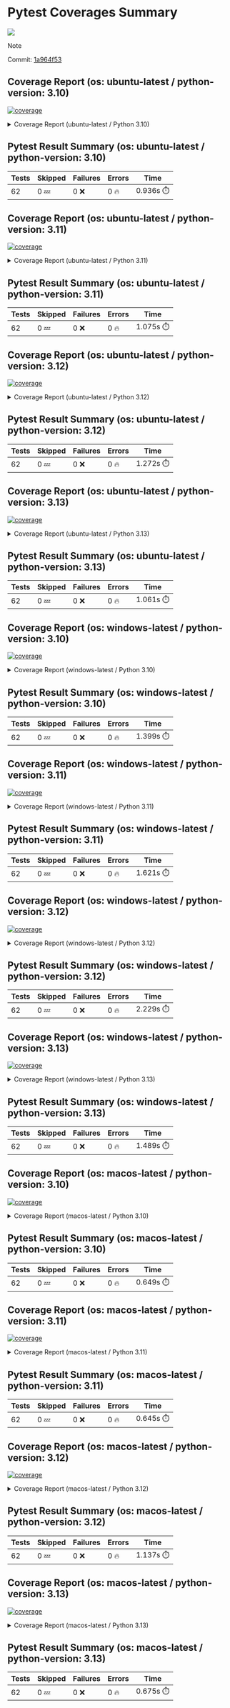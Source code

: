 # Pytest Coverages Summary
[![](https://github.com/7rikazhexde/mkdocs-macros-utils/actions/workflows/test_multi_os.yml/badge.svg)](https://github.com/7rikazhexde/mkdocs-macros-utils/actions/workflows/test_multi_os.yml)

> [!Note]
> 
> Commit: [1a964f53](https://github.com/7rikazhexde/mkdocs-macros-utils/tree/1a964f53)

## Coverage Report (os: ubuntu-latest / python-version: 3.10)
<a href="https://github.com/7rikazhexde/mkdocs-macros-utils/blob/1a964f537844ec9ff64d1f2cf89f63a372c0a4bf/README.md"><img alt="coverage" src="https://img.shields.io/badge/coverage-100%25-brightgreen.svg" /></a><details><summary>Coverage Report (ubuntu-latest / Python 3.10) </summary><table><tr><th>File</th><th>Stmts</th><th>Miss</th><th>Cover</th><th>Missing</th></tr><tbody><tr><td><a href="https://github.com/7rikazhexde/mkdocs-macros-utils/blob/1a964f537844ec9ff64d1f2cf89f63a372c0a4bf/mkdocs_macros_utils/__init__.py">\_\_init\_\_.py</a></td><td>46</td><td>0</td><td>100%</td><td>&nbsp;</td></tr><tr><td><a href="https://github.com/7rikazhexde/mkdocs-macros-utils/blob/1a964f537844ec9ff64d1f2cf89f63a372c0a4bf/mkdocs_macros_utils/debug_logger.py">debug_logger.py</a></td><td>26</td><td>0</td><td>100%</td><td>&nbsp;</td></tr><tr><td><a href="https://github.com/7rikazhexde/mkdocs-macros-utils/blob/1a964f537844ec9ff64d1f2cf89f63a372c0a4bf/mkdocs_macros_utils/gist_codeblock.py">gist_codeblock.py</a></td><td>113</td><td>0</td><td>100%</td><td>&nbsp;</td></tr><tr><td><a href="https://github.com/7rikazhexde/mkdocs-macros-utils/blob/1a964f537844ec9ff64d1f2cf89f63a372c0a4bf/mkdocs_macros_utils/link_card.py">link_card.py</a></td><td>88</td><td>0</td><td>100%</td><td>&nbsp;</td></tr><tr><td><a href="https://github.com/7rikazhexde/mkdocs-macros-utils/blob/1a964f537844ec9ff64d1f2cf89f63a372c0a4bf/mkdocs_macros_utils/x_twitter_card.py">x_twitter_card.py</a></td><td>30</td><td>0</td><td>100%</td><td>&nbsp;</td></tr><tr><td><b>TOTAL</b></td><td><b>303</b></td><td><b>0</b></td><td><b>100%</b></td><td>&nbsp;</td></tr></tbody></table></details>

## Pytest Result Summary (os: ubuntu-latest / python-version: 3.10)
| Tests | Skipped | Failures | Errors | Time |
| ----- | ------- | -------- | -------- | ------------------ |
| 62 | 0 :zzz: | 0 :x: | 0 :fire: | 0.936s :stopwatch: |


## Coverage Report (os: ubuntu-latest / python-version: 3.11)
<a href="https://github.com/7rikazhexde/mkdocs-macros-utils/blob/1a964f537844ec9ff64d1f2cf89f63a372c0a4bf/README.md"><img alt="coverage" src="https://img.shields.io/badge/coverage-100%25-brightgreen.svg" /></a><details><summary>Coverage Report (ubuntu-latest / Python 3.11) </summary><table><tr><th>File</th><th>Stmts</th><th>Miss</th><th>Cover</th><th>Missing</th></tr><tbody><tr><td><a href="https://github.com/7rikazhexde/mkdocs-macros-utils/blob/1a964f537844ec9ff64d1f2cf89f63a372c0a4bf/mkdocs_macros_utils/__init__.py">\_\_init\_\_.py</a></td><td>46</td><td>0</td><td>100%</td><td>&nbsp;</td></tr><tr><td><a href="https://github.com/7rikazhexde/mkdocs-macros-utils/blob/1a964f537844ec9ff64d1f2cf89f63a372c0a4bf/mkdocs_macros_utils/debug_logger.py">debug_logger.py</a></td><td>26</td><td>0</td><td>100%</td><td>&nbsp;</td></tr><tr><td><a href="https://github.com/7rikazhexde/mkdocs-macros-utils/blob/1a964f537844ec9ff64d1f2cf89f63a372c0a4bf/mkdocs_macros_utils/gist_codeblock.py">gist_codeblock.py</a></td><td>113</td><td>0</td><td>100%</td><td>&nbsp;</td></tr><tr><td><a href="https://github.com/7rikazhexde/mkdocs-macros-utils/blob/1a964f537844ec9ff64d1f2cf89f63a372c0a4bf/mkdocs_macros_utils/link_card.py">link_card.py</a></td><td>88</td><td>0</td><td>100%</td><td>&nbsp;</td></tr><tr><td><a href="https://github.com/7rikazhexde/mkdocs-macros-utils/blob/1a964f537844ec9ff64d1f2cf89f63a372c0a4bf/mkdocs_macros_utils/x_twitter_card.py">x_twitter_card.py</a></td><td>30</td><td>0</td><td>100%</td><td>&nbsp;</td></tr><tr><td><b>TOTAL</b></td><td><b>303</b></td><td><b>0</b></td><td><b>100%</b></td><td>&nbsp;</td></tr></tbody></table></details>

## Pytest Result Summary (os: ubuntu-latest / python-version: 3.11)
| Tests | Skipped | Failures | Errors | Time |
| ----- | ------- | -------- | -------- | ------------------ |
| 62 | 0 :zzz: | 0 :x: | 0 :fire: | 1.075s :stopwatch: |


## Coverage Report (os: ubuntu-latest / python-version: 3.12)
<a href="https://github.com/7rikazhexde/mkdocs-macros-utils/blob/1a964f537844ec9ff64d1f2cf89f63a372c0a4bf/README.md"><img alt="coverage" src="https://img.shields.io/badge/coverage-100%25-brightgreen.svg" /></a><details><summary>Coverage Report (ubuntu-latest / Python 3.12) </summary><table><tr><th>File</th><th>Stmts</th><th>Miss</th><th>Cover</th><th>Missing</th></tr><tbody><tr><td><a href="https://github.com/7rikazhexde/mkdocs-macros-utils/blob/1a964f537844ec9ff64d1f2cf89f63a372c0a4bf/mkdocs_macros_utils/__init__.py">\_\_init\_\_.py</a></td><td>46</td><td>0</td><td>100%</td><td>&nbsp;</td></tr><tr><td><a href="https://github.com/7rikazhexde/mkdocs-macros-utils/blob/1a964f537844ec9ff64d1f2cf89f63a372c0a4bf/mkdocs_macros_utils/debug_logger.py">debug_logger.py</a></td><td>26</td><td>0</td><td>100%</td><td>&nbsp;</td></tr><tr><td><a href="https://github.com/7rikazhexde/mkdocs-macros-utils/blob/1a964f537844ec9ff64d1f2cf89f63a372c0a4bf/mkdocs_macros_utils/gist_codeblock.py">gist_codeblock.py</a></td><td>113</td><td>0</td><td>100%</td><td>&nbsp;</td></tr><tr><td><a href="https://github.com/7rikazhexde/mkdocs-macros-utils/blob/1a964f537844ec9ff64d1f2cf89f63a372c0a4bf/mkdocs_macros_utils/link_card.py">link_card.py</a></td><td>88</td><td>0</td><td>100%</td><td>&nbsp;</td></tr><tr><td><a href="https://github.com/7rikazhexde/mkdocs-macros-utils/blob/1a964f537844ec9ff64d1f2cf89f63a372c0a4bf/mkdocs_macros_utils/x_twitter_card.py">x_twitter_card.py</a></td><td>30</td><td>0</td><td>100%</td><td>&nbsp;</td></tr><tr><td><b>TOTAL</b></td><td><b>303</b></td><td><b>0</b></td><td><b>100%</b></td><td>&nbsp;</td></tr></tbody></table></details>

## Pytest Result Summary (os: ubuntu-latest / python-version: 3.12)
| Tests | Skipped | Failures | Errors | Time |
| ----- | ------- | -------- | -------- | ------------------ |
| 62 | 0 :zzz: | 0 :x: | 0 :fire: | 1.272s :stopwatch: |


## Coverage Report (os: ubuntu-latest / python-version: 3.13)
<a href="https://github.com/7rikazhexde/mkdocs-macros-utils/blob/1a964f537844ec9ff64d1f2cf89f63a372c0a4bf/README.md"><img alt="coverage" src="https://img.shields.io/badge/coverage-100%25-brightgreen.svg" /></a><details><summary>Coverage Report (ubuntu-latest / Python 3.13) </summary><table><tr><th>File</th><th>Stmts</th><th>Miss</th><th>Cover</th><th>Missing</th></tr><tbody><tr><td><a href="https://github.com/7rikazhexde/mkdocs-macros-utils/blob/1a964f537844ec9ff64d1f2cf89f63a372c0a4bf/mkdocs_macros_utils/__init__.py">\_\_init\_\_.py</a></td><td>46</td><td>0</td><td>100%</td><td>&nbsp;</td></tr><tr><td><a href="https://github.com/7rikazhexde/mkdocs-macros-utils/blob/1a964f537844ec9ff64d1f2cf89f63a372c0a4bf/mkdocs_macros_utils/debug_logger.py">debug_logger.py</a></td><td>26</td><td>0</td><td>100%</td><td>&nbsp;</td></tr><tr><td><a href="https://github.com/7rikazhexde/mkdocs-macros-utils/blob/1a964f537844ec9ff64d1f2cf89f63a372c0a4bf/mkdocs_macros_utils/gist_codeblock.py">gist_codeblock.py</a></td><td>113</td><td>0</td><td>100%</td><td>&nbsp;</td></tr><tr><td><a href="https://github.com/7rikazhexde/mkdocs-macros-utils/blob/1a964f537844ec9ff64d1f2cf89f63a372c0a4bf/mkdocs_macros_utils/link_card.py">link_card.py</a></td><td>88</td><td>0</td><td>100%</td><td>&nbsp;</td></tr><tr><td><a href="https://github.com/7rikazhexde/mkdocs-macros-utils/blob/1a964f537844ec9ff64d1f2cf89f63a372c0a4bf/mkdocs_macros_utils/x_twitter_card.py">x_twitter_card.py</a></td><td>30</td><td>0</td><td>100%</td><td>&nbsp;</td></tr><tr><td><b>TOTAL</b></td><td><b>303</b></td><td><b>0</b></td><td><b>100%</b></td><td>&nbsp;</td></tr></tbody></table></details>

## Pytest Result Summary (os: ubuntu-latest / python-version: 3.13)
| Tests | Skipped | Failures | Errors | Time |
| ----- | ------- | -------- | -------- | ------------------ |
| 62 | 0 :zzz: | 0 :x: | 0 :fire: | 1.061s :stopwatch: |


## Coverage Report (os: windows-latest / python-version: 3.10)
<a href="https://github.com/7rikazhexde/mkdocs-macros-utils/blob/1a964f537844ec9ff64d1f2cf89f63a372c0a4bf/README.md"><img alt="coverage" src="https://img.shields.io/badge/coverage-100%25-brightgreen.svg" /></a><details><summary>Coverage Report (windows-latest / Python 3.10) </summary><table><tr><th>File</th><th>Stmts</th><th>Miss</th><th>Cover</th><th>Missing</th></tr><tbody><tr><td><a href="https://github.com/7rikazhexde/mkdocs-macros-utils/blob/1a964f537844ec9ff64d1f2cf89f63a372c0a4bf/mkdocs_macros_utils/__init__.py">\_\_init\_\_.py</a></td><td>46</td><td>0</td><td>100%</td><td>&nbsp;</td></tr><tr><td><a href="https://github.com/7rikazhexde/mkdocs-macros-utils/blob/1a964f537844ec9ff64d1f2cf89f63a372c0a4bf/mkdocs_macros_utils/debug_logger.py">debug_logger.py</a></td><td>26</td><td>0</td><td>100%</td><td>&nbsp;</td></tr><tr><td><a href="https://github.com/7rikazhexde/mkdocs-macros-utils/blob/1a964f537844ec9ff64d1f2cf89f63a372c0a4bf/mkdocs_macros_utils/gist_codeblock.py">gist_codeblock.py</a></td><td>113</td><td>0</td><td>100%</td><td>&nbsp;</td></tr><tr><td><a href="https://github.com/7rikazhexde/mkdocs-macros-utils/blob/1a964f537844ec9ff64d1f2cf89f63a372c0a4bf/mkdocs_macros_utils/link_card.py">link_card.py</a></td><td>88</td><td>0</td><td>100%</td><td>&nbsp;</td></tr><tr><td><a href="https://github.com/7rikazhexde/mkdocs-macros-utils/blob/1a964f537844ec9ff64d1f2cf89f63a372c0a4bf/mkdocs_macros_utils/x_twitter_card.py">x_twitter_card.py</a></td><td>30</td><td>0</td><td>100%</td><td>&nbsp;</td></tr><tr><td><b>TOTAL</b></td><td><b>303</b></td><td><b>0</b></td><td><b>100%</b></td><td>&nbsp;</td></tr></tbody></table></details>

## Pytest Result Summary (os: windows-latest / python-version: 3.10)
| Tests | Skipped | Failures | Errors | Time |
| ----- | ------- | -------- | -------- | ------------------ |
| 62 | 0 :zzz: | 0 :x: | 0 :fire: | 1.399s :stopwatch: |


## Coverage Report (os: windows-latest / python-version: 3.11)
<a href="https://github.com/7rikazhexde/mkdocs-macros-utils/blob/1a964f537844ec9ff64d1f2cf89f63a372c0a4bf/README.md"><img alt="coverage" src="https://img.shields.io/badge/coverage-100%25-brightgreen.svg" /></a><details><summary>Coverage Report (windows-latest / Python 3.11) </summary><table><tr><th>File</th><th>Stmts</th><th>Miss</th><th>Cover</th><th>Missing</th></tr><tbody><tr><td><a href="https://github.com/7rikazhexde/mkdocs-macros-utils/blob/1a964f537844ec9ff64d1f2cf89f63a372c0a4bf/mkdocs_macros_utils/__init__.py">\_\_init\_\_.py</a></td><td>46</td><td>0</td><td>100%</td><td>&nbsp;</td></tr><tr><td><a href="https://github.com/7rikazhexde/mkdocs-macros-utils/blob/1a964f537844ec9ff64d1f2cf89f63a372c0a4bf/mkdocs_macros_utils/debug_logger.py">debug_logger.py</a></td><td>26</td><td>0</td><td>100%</td><td>&nbsp;</td></tr><tr><td><a href="https://github.com/7rikazhexde/mkdocs-macros-utils/blob/1a964f537844ec9ff64d1f2cf89f63a372c0a4bf/mkdocs_macros_utils/gist_codeblock.py">gist_codeblock.py</a></td><td>113</td><td>0</td><td>100%</td><td>&nbsp;</td></tr><tr><td><a href="https://github.com/7rikazhexde/mkdocs-macros-utils/blob/1a964f537844ec9ff64d1f2cf89f63a372c0a4bf/mkdocs_macros_utils/link_card.py">link_card.py</a></td><td>88</td><td>0</td><td>100%</td><td>&nbsp;</td></tr><tr><td><a href="https://github.com/7rikazhexde/mkdocs-macros-utils/blob/1a964f537844ec9ff64d1f2cf89f63a372c0a4bf/mkdocs_macros_utils/x_twitter_card.py">x_twitter_card.py</a></td><td>30</td><td>0</td><td>100%</td><td>&nbsp;</td></tr><tr><td><b>TOTAL</b></td><td><b>303</b></td><td><b>0</b></td><td><b>100%</b></td><td>&nbsp;</td></tr></tbody></table></details>

## Pytest Result Summary (os: windows-latest / python-version: 3.11)
| Tests | Skipped | Failures | Errors | Time |
| ----- | ------- | -------- | -------- | ------------------ |
| 62 | 0 :zzz: | 0 :x: | 0 :fire: | 1.621s :stopwatch: |


## Coverage Report (os: windows-latest / python-version: 3.12)
<a href="https://github.com/7rikazhexde/mkdocs-macros-utils/blob/1a964f537844ec9ff64d1f2cf89f63a372c0a4bf/README.md"><img alt="coverage" src="https://img.shields.io/badge/coverage-100%25-brightgreen.svg" /></a><details><summary>Coverage Report (windows-latest / Python 3.12) </summary><table><tr><th>File</th><th>Stmts</th><th>Miss</th><th>Cover</th><th>Missing</th></tr><tbody><tr><td><a href="https://github.com/7rikazhexde/mkdocs-macros-utils/blob/1a964f537844ec9ff64d1f2cf89f63a372c0a4bf/mkdocs_macros_utils/__init__.py">\_\_init\_\_.py</a></td><td>46</td><td>0</td><td>100%</td><td>&nbsp;</td></tr><tr><td><a href="https://github.com/7rikazhexde/mkdocs-macros-utils/blob/1a964f537844ec9ff64d1f2cf89f63a372c0a4bf/mkdocs_macros_utils/debug_logger.py">debug_logger.py</a></td><td>26</td><td>0</td><td>100%</td><td>&nbsp;</td></tr><tr><td><a href="https://github.com/7rikazhexde/mkdocs-macros-utils/blob/1a964f537844ec9ff64d1f2cf89f63a372c0a4bf/mkdocs_macros_utils/gist_codeblock.py">gist_codeblock.py</a></td><td>113</td><td>0</td><td>100%</td><td>&nbsp;</td></tr><tr><td><a href="https://github.com/7rikazhexde/mkdocs-macros-utils/blob/1a964f537844ec9ff64d1f2cf89f63a372c0a4bf/mkdocs_macros_utils/link_card.py">link_card.py</a></td><td>88</td><td>0</td><td>100%</td><td>&nbsp;</td></tr><tr><td><a href="https://github.com/7rikazhexde/mkdocs-macros-utils/blob/1a964f537844ec9ff64d1f2cf89f63a372c0a4bf/mkdocs_macros_utils/x_twitter_card.py">x_twitter_card.py</a></td><td>30</td><td>0</td><td>100%</td><td>&nbsp;</td></tr><tr><td><b>TOTAL</b></td><td><b>303</b></td><td><b>0</b></td><td><b>100%</b></td><td>&nbsp;</td></tr></tbody></table></details>

## Pytest Result Summary (os: windows-latest / python-version: 3.12)
| Tests | Skipped | Failures | Errors | Time |
| ----- | ------- | -------- | -------- | ------------------ |
| 62 | 0 :zzz: | 0 :x: | 0 :fire: | 2.229s :stopwatch: |


## Coverage Report (os: windows-latest / python-version: 3.13)
<a href="https://github.com/7rikazhexde/mkdocs-macros-utils/blob/1a964f537844ec9ff64d1f2cf89f63a372c0a4bf/README.md"><img alt="coverage" src="https://img.shields.io/badge/coverage-100%25-brightgreen.svg" /></a><details><summary>Coverage Report (windows-latest / Python 3.13) </summary><table><tr><th>File</th><th>Stmts</th><th>Miss</th><th>Cover</th><th>Missing</th></tr><tbody><tr><td><a href="https://github.com/7rikazhexde/mkdocs-macros-utils/blob/1a964f537844ec9ff64d1f2cf89f63a372c0a4bf/mkdocs_macros_utils/__init__.py">\_\_init\_\_.py</a></td><td>46</td><td>0</td><td>100%</td><td>&nbsp;</td></tr><tr><td><a href="https://github.com/7rikazhexde/mkdocs-macros-utils/blob/1a964f537844ec9ff64d1f2cf89f63a372c0a4bf/mkdocs_macros_utils/debug_logger.py">debug_logger.py</a></td><td>26</td><td>0</td><td>100%</td><td>&nbsp;</td></tr><tr><td><a href="https://github.com/7rikazhexde/mkdocs-macros-utils/blob/1a964f537844ec9ff64d1f2cf89f63a372c0a4bf/mkdocs_macros_utils/gist_codeblock.py">gist_codeblock.py</a></td><td>113</td><td>0</td><td>100%</td><td>&nbsp;</td></tr><tr><td><a href="https://github.com/7rikazhexde/mkdocs-macros-utils/blob/1a964f537844ec9ff64d1f2cf89f63a372c0a4bf/mkdocs_macros_utils/link_card.py">link_card.py</a></td><td>88</td><td>0</td><td>100%</td><td>&nbsp;</td></tr><tr><td><a href="https://github.com/7rikazhexde/mkdocs-macros-utils/blob/1a964f537844ec9ff64d1f2cf89f63a372c0a4bf/mkdocs_macros_utils/x_twitter_card.py">x_twitter_card.py</a></td><td>30</td><td>0</td><td>100%</td><td>&nbsp;</td></tr><tr><td><b>TOTAL</b></td><td><b>303</b></td><td><b>0</b></td><td><b>100%</b></td><td>&nbsp;</td></tr></tbody></table></details>

## Pytest Result Summary (os: windows-latest / python-version: 3.13)
| Tests | Skipped | Failures | Errors | Time |
| ----- | ------- | -------- | -------- | ------------------ |
| 62 | 0 :zzz: | 0 :x: | 0 :fire: | 1.489s :stopwatch: |


## Coverage Report (os: macos-latest / python-version: 3.10)
<a href="https://github.com/7rikazhexde/mkdocs-macros-utils/blob/1a964f537844ec9ff64d1f2cf89f63a372c0a4bf/README.md"><img alt="coverage" src="https://img.shields.io/badge/coverage-100%25-brightgreen.svg" /></a><details><summary>Coverage Report (macos-latest / Python 3.10) </summary><table><tr><th>File</th><th>Stmts</th><th>Miss</th><th>Cover</th><th>Missing</th></tr><tbody><tr><td><a href="https://github.com/7rikazhexde/mkdocs-macros-utils/blob/1a964f537844ec9ff64d1f2cf89f63a372c0a4bf/mkdocs_macros_utils/__init__.py">\_\_init\_\_.py</a></td><td>46</td><td>0</td><td>100%</td><td>&nbsp;</td></tr><tr><td><a href="https://github.com/7rikazhexde/mkdocs-macros-utils/blob/1a964f537844ec9ff64d1f2cf89f63a372c0a4bf/mkdocs_macros_utils/debug_logger.py">debug_logger.py</a></td><td>26</td><td>0</td><td>100%</td><td>&nbsp;</td></tr><tr><td><a href="https://github.com/7rikazhexde/mkdocs-macros-utils/blob/1a964f537844ec9ff64d1f2cf89f63a372c0a4bf/mkdocs_macros_utils/gist_codeblock.py">gist_codeblock.py</a></td><td>113</td><td>0</td><td>100%</td><td>&nbsp;</td></tr><tr><td><a href="https://github.com/7rikazhexde/mkdocs-macros-utils/blob/1a964f537844ec9ff64d1f2cf89f63a372c0a4bf/mkdocs_macros_utils/link_card.py">link_card.py</a></td><td>88</td><td>0</td><td>100%</td><td>&nbsp;</td></tr><tr><td><a href="https://github.com/7rikazhexde/mkdocs-macros-utils/blob/1a964f537844ec9ff64d1f2cf89f63a372c0a4bf/mkdocs_macros_utils/x_twitter_card.py">x_twitter_card.py</a></td><td>30</td><td>0</td><td>100%</td><td>&nbsp;</td></tr><tr><td><b>TOTAL</b></td><td><b>303</b></td><td><b>0</b></td><td><b>100%</b></td><td>&nbsp;</td></tr></tbody></table></details>

## Pytest Result Summary (os: macos-latest / python-version: 3.10)
| Tests | Skipped | Failures | Errors | Time |
| ----- | ------- | -------- | -------- | ------------------ |
| 62 | 0 :zzz: | 0 :x: | 0 :fire: | 0.649s :stopwatch: |


## Coverage Report (os: macos-latest / python-version: 3.11)
<a href="https://github.com/7rikazhexde/mkdocs-macros-utils/blob/1a964f537844ec9ff64d1f2cf89f63a372c0a4bf/README.md"><img alt="coverage" src="https://img.shields.io/badge/coverage-100%25-brightgreen.svg" /></a><details><summary>Coverage Report (macos-latest / Python 3.11) </summary><table><tr><th>File</th><th>Stmts</th><th>Miss</th><th>Cover</th><th>Missing</th></tr><tbody><tr><td><a href="https://github.com/7rikazhexde/mkdocs-macros-utils/blob/1a964f537844ec9ff64d1f2cf89f63a372c0a4bf/mkdocs_macros_utils/__init__.py">\_\_init\_\_.py</a></td><td>46</td><td>0</td><td>100%</td><td>&nbsp;</td></tr><tr><td><a href="https://github.com/7rikazhexde/mkdocs-macros-utils/blob/1a964f537844ec9ff64d1f2cf89f63a372c0a4bf/mkdocs_macros_utils/debug_logger.py">debug_logger.py</a></td><td>26</td><td>0</td><td>100%</td><td>&nbsp;</td></tr><tr><td><a href="https://github.com/7rikazhexde/mkdocs-macros-utils/blob/1a964f537844ec9ff64d1f2cf89f63a372c0a4bf/mkdocs_macros_utils/gist_codeblock.py">gist_codeblock.py</a></td><td>113</td><td>0</td><td>100%</td><td>&nbsp;</td></tr><tr><td><a href="https://github.com/7rikazhexde/mkdocs-macros-utils/blob/1a964f537844ec9ff64d1f2cf89f63a372c0a4bf/mkdocs_macros_utils/link_card.py">link_card.py</a></td><td>88</td><td>0</td><td>100%</td><td>&nbsp;</td></tr><tr><td><a href="https://github.com/7rikazhexde/mkdocs-macros-utils/blob/1a964f537844ec9ff64d1f2cf89f63a372c0a4bf/mkdocs_macros_utils/x_twitter_card.py">x_twitter_card.py</a></td><td>30</td><td>0</td><td>100%</td><td>&nbsp;</td></tr><tr><td><b>TOTAL</b></td><td><b>303</b></td><td><b>0</b></td><td><b>100%</b></td><td>&nbsp;</td></tr></tbody></table></details>

## Pytest Result Summary (os: macos-latest / python-version: 3.11)
| Tests | Skipped | Failures | Errors | Time |
| ----- | ------- | -------- | -------- | ------------------ |
| 62 | 0 :zzz: | 0 :x: | 0 :fire: | 0.645s :stopwatch: |


## Coverage Report (os: macos-latest / python-version: 3.12)
<a href="https://github.com/7rikazhexde/mkdocs-macros-utils/blob/1a964f537844ec9ff64d1f2cf89f63a372c0a4bf/README.md"><img alt="coverage" src="https://img.shields.io/badge/coverage-100%25-brightgreen.svg" /></a><details><summary>Coverage Report (macos-latest / Python 3.12) </summary><table><tr><th>File</th><th>Stmts</th><th>Miss</th><th>Cover</th><th>Missing</th></tr><tbody><tr><td><a href="https://github.com/7rikazhexde/mkdocs-macros-utils/blob/1a964f537844ec9ff64d1f2cf89f63a372c0a4bf/mkdocs_macros_utils/__init__.py">\_\_init\_\_.py</a></td><td>46</td><td>0</td><td>100%</td><td>&nbsp;</td></tr><tr><td><a href="https://github.com/7rikazhexde/mkdocs-macros-utils/blob/1a964f537844ec9ff64d1f2cf89f63a372c0a4bf/mkdocs_macros_utils/debug_logger.py">debug_logger.py</a></td><td>26</td><td>0</td><td>100%</td><td>&nbsp;</td></tr><tr><td><a href="https://github.com/7rikazhexde/mkdocs-macros-utils/blob/1a964f537844ec9ff64d1f2cf89f63a372c0a4bf/mkdocs_macros_utils/gist_codeblock.py">gist_codeblock.py</a></td><td>113</td><td>0</td><td>100%</td><td>&nbsp;</td></tr><tr><td><a href="https://github.com/7rikazhexde/mkdocs-macros-utils/blob/1a964f537844ec9ff64d1f2cf89f63a372c0a4bf/mkdocs_macros_utils/link_card.py">link_card.py</a></td><td>88</td><td>0</td><td>100%</td><td>&nbsp;</td></tr><tr><td><a href="https://github.com/7rikazhexde/mkdocs-macros-utils/blob/1a964f537844ec9ff64d1f2cf89f63a372c0a4bf/mkdocs_macros_utils/x_twitter_card.py">x_twitter_card.py</a></td><td>30</td><td>0</td><td>100%</td><td>&nbsp;</td></tr><tr><td><b>TOTAL</b></td><td><b>303</b></td><td><b>0</b></td><td><b>100%</b></td><td>&nbsp;</td></tr></tbody></table></details>

## Pytest Result Summary (os: macos-latest / python-version: 3.12)
| Tests | Skipped | Failures | Errors | Time |
| ----- | ------- | -------- | -------- | ------------------ |
| 62 | 0 :zzz: | 0 :x: | 0 :fire: | 1.137s :stopwatch: |


## Coverage Report (os: macos-latest / python-version: 3.13)
<a href="https://github.com/7rikazhexde/mkdocs-macros-utils/blob/1a964f537844ec9ff64d1f2cf89f63a372c0a4bf/README.md"><img alt="coverage" src="https://img.shields.io/badge/coverage-100%25-brightgreen.svg" /></a><details><summary>Coverage Report (macos-latest / Python 3.13) </summary><table><tr><th>File</th><th>Stmts</th><th>Miss</th><th>Cover</th><th>Missing</th></tr><tbody><tr><td><a href="https://github.com/7rikazhexde/mkdocs-macros-utils/blob/1a964f537844ec9ff64d1f2cf89f63a372c0a4bf/mkdocs_macros_utils/__init__.py">\_\_init\_\_.py</a></td><td>46</td><td>0</td><td>100%</td><td>&nbsp;</td></tr><tr><td><a href="https://github.com/7rikazhexde/mkdocs-macros-utils/blob/1a964f537844ec9ff64d1f2cf89f63a372c0a4bf/mkdocs_macros_utils/debug_logger.py">debug_logger.py</a></td><td>26</td><td>0</td><td>100%</td><td>&nbsp;</td></tr><tr><td><a href="https://github.com/7rikazhexde/mkdocs-macros-utils/blob/1a964f537844ec9ff64d1f2cf89f63a372c0a4bf/mkdocs_macros_utils/gist_codeblock.py">gist_codeblock.py</a></td><td>113</td><td>0</td><td>100%</td><td>&nbsp;</td></tr><tr><td><a href="https://github.com/7rikazhexde/mkdocs-macros-utils/blob/1a964f537844ec9ff64d1f2cf89f63a372c0a4bf/mkdocs_macros_utils/link_card.py">link_card.py</a></td><td>88</td><td>0</td><td>100%</td><td>&nbsp;</td></tr><tr><td><a href="https://github.com/7rikazhexde/mkdocs-macros-utils/blob/1a964f537844ec9ff64d1f2cf89f63a372c0a4bf/mkdocs_macros_utils/x_twitter_card.py">x_twitter_card.py</a></td><td>30</td><td>0</td><td>100%</td><td>&nbsp;</td></tr><tr><td><b>TOTAL</b></td><td><b>303</b></td><td><b>0</b></td><td><b>100%</b></td><td>&nbsp;</td></tr></tbody></table></details>

## Pytest Result Summary (os: macos-latest / python-version: 3.13)
| Tests | Skipped | Failures | Errors | Time |
| ----- | ------- | -------- | -------- | ------------------ |
| 62 | 0 :zzz: | 0 :x: | 0 :fire: | 0.675s :stopwatch: |


